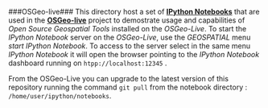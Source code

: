 ###OSGeo-live###
This directory host a set of **[IPython Notebooks](http://ipython.org/notebook.html)** that are used in the **[OSGeo-live](http://live.osgeo.org/en/index.html)** project to demostrate usage and capabilities of *Open Source Geospatial Tools* installed on the *OSGeo-Live*.
To start the *IPython Notebook* server on the *OSGeo-Live*, use the *GEOSPATIAL* menu *start IPython Notebook*. 
To access to the server select in the same menu *IPython Notebook* it will open the browser pointing to the *IPython Notebook* dashboard running on ```htpp://localhost:12345``` .

From the OSGeo-Live you can upgrade to the latest version of this repository running the command ```git pull``` from the notebook directory : ```/home/user/ipython/notebooks```.
